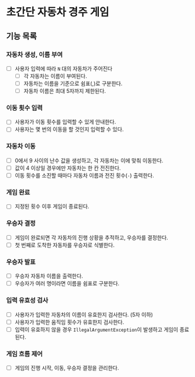 # 초간단 자동차 경주 게임

## 기능 목록

### 자동차 생성, 이름 부여
- [ ] 사용자 입력에 따라 `N` 대의 자동차가 주어진다
  - [ ] 각 자동차는 이름이 부여된다.
  - [ ] 자동차는 이름을 기준으로 쉼표(,)로 구분한다.
  - [ ] 자동차 이름은 최대 5자까지 제한된다.

### 이동 횟수 입력
- [ ] 사용자가 이동 횟수를 입력할 수 있게 안내한다.
- [ ] 사용자는 몇 번의 이동을 할 것인지 입력할 수 있다.

### 자동차 이동
- [ ] 0에서 9 사이의 난수 값을 생성하고, 각 자동차는 이에 맞춰 이동한다.
- [ ] 값이 4 이상일 경우에만 자동차는 한 칸 전진한다.
- [ ] 이동 횟수를 소진할 때마다 자동차 이름과 전진 횟수(`-`) 출력한다.

### 게임 완료
- [ ] 지정된 횟수 이후 게임이 종료된다.

### 우승자 결정
- [ ] 게임이 완료되면 각 자동차의 진행 상황을 추적하고, 우승자를 결정한다.
- [ ] 첫 번째로 도착한 자동차를 우승자로 식별한다.

### 우승자 발표
- [ ] 우승자 자동차 이름을 출력한다.
- [ ] 우승자가 여러 명이라면 이름을 쉼표로 구분한다.

### 입력 유효성 검사
- [ ] 사용자가 입력한 자동차의 이름이 유효한지 검사한다. (5자 이하)
- [ ] 사용자가 입력한 움직임 횟수가 유효한지 검사한다.
- [ ] 입력이 유효하지 않을 경우 `IllegalArgumentException`이 발생하고 게임이 종료된다.

### 게임 흐름 제어
- [ ] 게임의 진행 시작, 이동, 우승자 결정을 관리한다.
